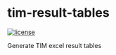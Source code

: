 # tim-result-tables

[![license](https://img.shields.io/github/license/MaREI-EPMG/tim-result-tables?color=blue)](LICENSE)

Generate TIM excel result tables
